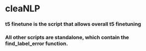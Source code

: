 # cleaNLP

### t5 finetune is the script that allows overall t5 finetuning
### All other scripts are standalone, which contain the find_label_error function.
